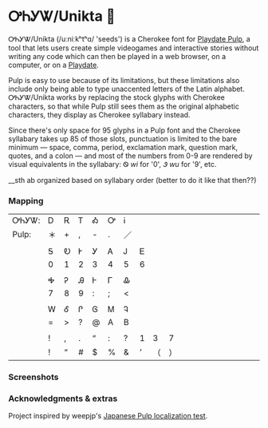 # ᎤᏂᎩᏔ/Unikta 🌱

ᎤᏂᎩᏔ/Unikta (\/uːniːkʰtʰɑ/ 'seeds') is a Cherokee font for [Playdate Pulp](https://play.date/pulp/), a tool that lets users create simple videogames and interactive stories without writing any code which can then be played in a web browser, on a computer, or on a [Playdate](https://play.date).

Pulp is easy to use because of its limitations, but these limitations also include only being able to type unaccented letters of the Latin alphabet. ᎤᏂᎩᏔ/Unikta works by replacing the stock glyphs with Cherokee characters, so that while Pulp still sees them as the original alphabetic characters, they display as Cherokee syllabary instead.

Since there's only space for 95 glyphs in a Pulp font and the Cherokee syllabary takes up 85 of those slots, punctuation is limited to the bare minimum — space, comma, period, exclamation mark, question mark, quotes, and a colon — and most of the numbers from 0-9 are rendered by visual equivalents in the syllabary: Ꮻ _wi_ for '0', Ꮽ _wu_ for '9', etc.

__sth ab organized based on syllabary order (better to do it like that then??)

### Mapping
||||||||||||||||||||||
|:----|:----|:----|:----|:----|:----|:----|:----|:----|:----|:----|:----|:----|:----|:----|:----|:----|:----|:----|:----|:----|
|ᎤᏂᎩᏔ:|Ꭰ|Ꭱ|Ꭲ|Ꭳ|Ꭴ|Ꭵ|
|Pulp:|＊|+|,|-|.|／|
||||||||||||||||||||||
||Ꭶ|Ꭷ|Ꭸ|Ꭹ|Ꭺ|Ꭻ|Ꭼ|
||0|1|2|3|4|5|6|
||||||||||||||||||||||
||Ꭽ|Ꭾ|Ꭿ|Ꮀ|Ꮁ|Ꮂ|
||7|8|9|:|;|<|
||||||||||||||||||||||
||Ꮃ|Ꮄ|Ꮅ|Ꮆ|Ꮇ|Ꮈ|
||=|>|?|@|A|B|
||||||||||||||||||||||
| |!|,|.|“|:|?|1|3|7|
| |!|“|#|$|%|&|’|（|）|

### Screenshots

### Acknowledgments & extras

Project inspired by weepjp's [Japanese Pulp localization test](https://github.com/weepjp/Playdate-Pulp-Sample-jp).
